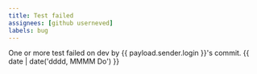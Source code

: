 ```yaml
---
title: Test failed
assignees: [github userneved]
labels: bug
---
```

One or more test failed on dev by {{ payload.sender.login }}'s commit.
{{ date | date('dddd, MMMM Do') }}
